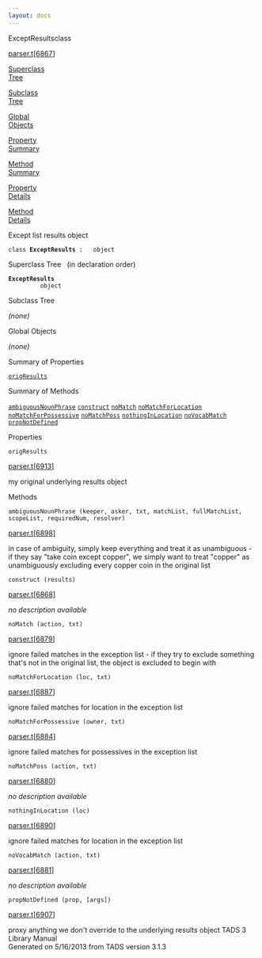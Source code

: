 ```yaml
---
layout: docs
---
```

<span class="title">ExceptResults</span><span class="type">class</span>

[parser.t](../file/parser.t.html)\[[6867](../source/parser.t.html#6867)\]

[Superclass  
Tree](#_SuperClassTree_)

[Subclass  
Tree](#_SubClassTree_)

[Global  
Objects](#_ObjectSummary_)

[Property  
Summary](#_PropSummary_)

[Method  
Summary](#_MethodSummary_)

[Property  
Details](#_Properties_)

[Method  
Details](#_Methods_)



Except list results object

`class `**`ExceptResults`**` :   object`



<span id="_SuperClassTree_"></span>



<span class="hdln">Superclass Tree</span>   (in declaration order)



**`ExceptResults`**  
`         object`  
<span id="_SubClassTree_"></span>



<span class="hdln">Subclass Tree</span>  



*(none)* <span id="_ObjectSummary_"></span>



<span class="hdln">Global Objects</span>  



*(none)* <span id="_PropSummary_"></span>



<span class="hdln">Summary of Properties</span>  



[`origResults`](#origResults)

<span id="_MethodSummary_"></span>



<span class="hdln">Summary of Methods</span>  



[`ambiguousNounPhrase`](#ambiguousNounPhrase) [`construct`](#construct) [`noMatch`](#noMatch) [`noMatchForLocation`](#noMatchForLocation) [`noMatchForPossessive`](#noMatchForPossessive) [`noMatchPoss`](#noMatchPoss) [`nothingInLocation`](#nothingInLocation) [`noVocabMatch`](#noVocabMatch) [`propNotDefined`](#propNotDefined)

<span id="_Properties_"></span>



<span class="hdln">Properties</span>  



<span id="origResults"></span>

`origResults`

[parser.t](../file/parser.t.html)\[[6913](../source/parser.t.html#6913)\]



my original underlying results object



<span id="_Methods_"></span>



<span class="hdln">Methods</span>  



<span id="ambiguousNounPhrase"></span>

`ambiguousNounPhrase (keeper, asker, txt, matchList, fullMatchList, scopeList, requiredNum, resolver)`

[parser.t](../file/parser.t.html)\[[6898](../source/parser.t.html#6898)\]



in case of ambiguity, simply keep everything and treat it as
unambiguous - if they say "take coin except copper", we simply want to
treat "copper" as unambiguously excluding every copper coin in the
original list



<span id="construct"></span>

`construct (results)`

[parser.t](../file/parser.t.html)\[[6868](../source/parser.t.html#6868)\]



*no description available*



<span id="noMatch"></span>

`noMatch (action, txt)`

[parser.t](../file/parser.t.html)\[[6879](../source/parser.t.html#6879)\]



ignore failed matches in the exception list - if they try to exclude
something that's not in the original list, the object is excluded to
begin with



<span id="noMatchForLocation"></span>

`noMatchForLocation (loc, txt)`

[parser.t](../file/parser.t.html)\[[6887](../source/parser.t.html#6887)\]



ignore failed matches for location in the exception list



<span id="noMatchForPossessive"></span>

`noMatchForPossessive (owner, txt)`

[parser.t](../file/parser.t.html)\[[6884](../source/parser.t.html#6884)\]



ignore failed matches for possessives in the exception list



<span id="noMatchPoss"></span>

`noMatchPoss (action, txt)`

[parser.t](../file/parser.t.html)\[[6880](../source/parser.t.html#6880)\]



*no description available*



<span id="nothingInLocation"></span>

`nothingInLocation (loc)`

[parser.t](../file/parser.t.html)\[[6890](../source/parser.t.html#6890)\]



ignore failed matches for location in the exception list



<span id="noVocabMatch"></span>

`noVocabMatch (action, txt)`

[parser.t](../file/parser.t.html)\[[6881](../source/parser.t.html#6881)\]



*no description available*



<span id="propNotDefined"></span>

`propNotDefined (prop, [args])`

[parser.t](../file/parser.t.html)\[[6907](../source/parser.t.html#6907)\]



proxy anything we don't override to the underlying results object
TADS 3 Library Manual  
Generated on 5/16/2013 from TADS version 3.1.3


